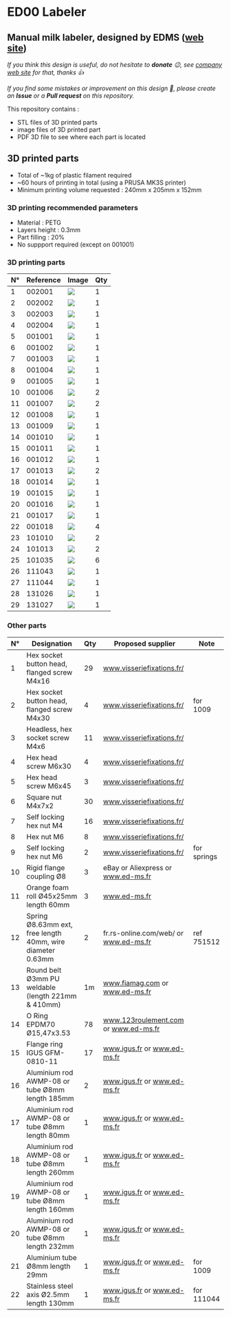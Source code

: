# ED00 Labeler

## Manual milk labeler, designed by EDMS ([web site](https://www.ed-ms.fr))

*If you think this design is useful, do not hesitate to **donate** :wink:, see [company web site](https://www.ed-ms.fr) for that, thanks :+1:*

*If you find some mistakes or improvement on this design :monocle_face:, please create an **Issue** or a **Pull request** on this repository.*

This repository contains :
- STL files of 3D printed parts
- image files of 3D printed part
- PDF 3D file to see where each part is located

## 3D printed parts
- Total of ~1kg of plastic filament required
- ~60 hours of printing in total (using a PRUSA MK3S printer)
- Minimum printing volume requested : 240mm x 205mm x 152mm

### 3D printing recommended parameters
- Material : PETG
- Layers height : 0.3mm
- Part filling : 20%
- No suppport required (except on 001001)

### 3D printing parts
| N° | Reference  |Image          | Qty |
| -- | ---------- | ---           | --- |
| 1  | 002001     |![](002001.jpg)| 1   |
| 2  | 002002     |![](002002.jpg)| 1   |
| 3  | 002003     |![](002003.jpg)| 1   |
| 4  | 002004     |![](002004.jpg)| 1   |
| 5  | 001001     |![](001001.jpg)| 1   |
| 6  | 001002     |![](001002.jpg)| 1   |
| 7  | 001003     |![](001003.jpg)| 1   |
| 8  | 001004     |![](001004.jpg)| 1   |
| 9  | 001005     |![](001005.jpg)| 1   |
| 10 | 001006     |![](001006.jpg)| 2   |
| 11 | 001007     |![](001007.jpg)| 2   |
| 12 | 001008     |![](001008.jpg)| 1   |
| 13 | 001009     |![](001009.jpg)| 1   |
| 14 | 001010     |![](001010.jpg)| 1   |
| 15 | 001011     |![](001011.jpg)| 1   |
| 16 | 001012     |![](001012.jpg)| 1   |
| 17 | 001013     |![](001013.jpg)| 2   |
| 18 | 001014     |![](001014.jpg)| 1   |
| 19 | 001015     |![](001015.jpg)| 1   |
| 20 | 001016     |![](001016.jpg)| 1   |
| 21 | 001017     |![](001017.jpg)| 1   |
| 22 | 001018     |![](001018.jpg)| 4   |
| 23 | 101010     |![](101010.jpg)| 2   |
| 24 | 101013     |![](101013.jpg)| 2   |
| 25 | 101035     |![](101035.jpg)| 6   |
| 26 | 111043     |![](111043.jpg)| 1   |
| 27 | 111044     |![](111044.jpg)| 1   |
| 28 | 131026     |![](131026.jpg)| 1   |
| 29 | 131027     |![](131027.jpg)| 1   |

### Other parts
| N° | Designation                                                | Qty | Proposed supplier                     | Note      |
| -- | ---------------------------------------------------------- | --- | ------------------------------------- | ----------|
| 1  | Hex socket button head, flanged screw M4x16                | 29  | www.visseriefixations.fr/             |           |
| 2  | Hex socket button head, flanged screw M4x30                | 4   | www.visseriefixations.fr/             |for 1009   |
| 3  | Headless, hex socket screw M4x6                            | 11  | www.visseriefixations.fr/             |           |
| 4  | Hex head screw M6x30                                       | 4   | www.visseriefixations.fr/             |           |
| 5  | Hex head screw M6x45                                       | 3   | www.visseriefixations.fr/             |           |
| 6  | Square nut M4x7x2                                          | 30  | www.visseriefixations.fr/             |           |
| 7  | Self locking hex nut M4                                    | 16  | www.visseriefixations.fr/             |           |
| 8  | Hex nut M6                                                 | 8   | www.visseriefixations.fr/             |           |
| 9  | Self locking hex nut M6                                    | 2   | www.visseriefixations.fr/             |for springs|
| 10 | Rigid flange coupling Ø8                                   | 3   | eBay or Aliexpress or www.ed-ms.fr    |           |
| 11 | Orange foam roll Ø45x25mm length 60mm                      | 3   | www.ed-ms.fr                          |           |
| 12 | Spring Ø8.63mm ext, free length 40mm, wire diameter 0.63mm | 2   | fr.rs-online.com/web/ or www.ed-ms.fr |ref 751512 |
| 13 | Round belt Ø3mm PU weldable (length 221mm & 410mm)         | 1m  | www.fiamag.com or www.ed-ms.fr        |           |
| 14 | O Ring EPDM70 Ø15,47x3.53                                  | 78  | www.123roulement.com or www.ed-ms.fr  |           |
| 15 | Flange ring IGUS GFM-0810-11                               | 17  | www.igus.fr or www.ed-ms.fr           |           |
| 16 | Aluminium rod AWMP-08 or tube Ø8mm length 185mm            | 2   | www.igus.fr or www.ed-ms.fr           |           |
| 17 | Aluminium rod AWMP-08 or tube Ø8mm length 80mm             | 1   | www.igus.fr or www.ed-ms.fr           |           |
| 18 | Aluminium rod AWMP-08 or tube Ø8mm length 260mm            | 1   | www.igus.fr or www.ed-ms.fr           |           |
| 19 | Aluminium rod AWMP-08 or tube Ø8mm length 160mm            | 1   | www.igus.fr or www.ed-ms.fr           |           |
| 20 | Aluminium rod AWMP-08 or tube Ø8mm length 232mm            | 1   | www.igus.fr or www.ed-ms.fr           |           |
| 21 | Aluminium tube Ø8mm length 29mm                            | 1   | www.igus.fr or www.ed-ms.fr           |for 1009   |
| 22 | Stainless steel axis Ø2.5mm length 130mm                   | 1   | www.igus.fr or www.ed-ms.fr           |for 111044 |
